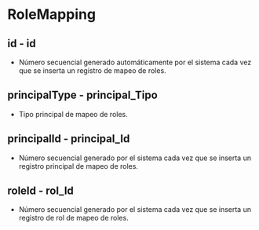 # RoleMapping

## id - id
* Número secuencial generado automáticamente por el sistema cada vez que se inserta un registro de mapeo de roles.

## principalType - principal_Tipo
* Tipo principal de mapeo de roles.

## principalId - principal_Id
* Número secuencial generado por el sistema cada vez que se inserta un registro principal de mapeo de roles.

## roleId - rol_Id
* Número secuencial generado por el sistema cada vez que se inserta un registro de rol de mapeo de roles.

